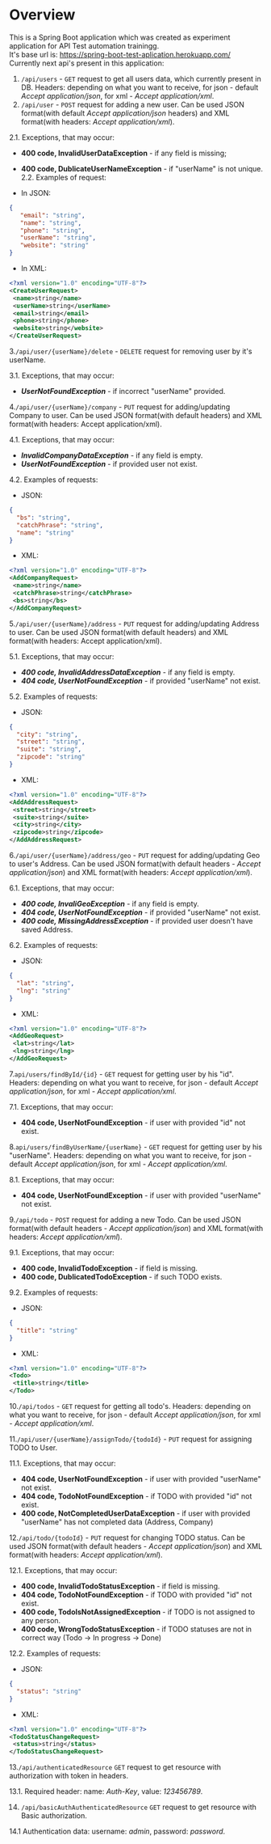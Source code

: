# Overview

This is a Spring Boot application which was created as experiment application for API Test automation trainingg.  
It's base url is: <https://spring-boot-test-aplication.herokuapp.com/>  
Currently next api's present in this application:  

1. `/api/users` - `GET` request to get all users data, which currently present in DB. Headers: depending on what you want to receive, for json - default _Accept application/json_, for xml - _Accept application/xml_.
2. `/api/user` - `POST` request for adding a new user. Can be used JSON format(with default _Accept application/json_ headers) and XML format(with headers: _Accept application/xml_).  

2.1. Exceptions, that may occur:

* **400 code, InvalidUserDataException** - if any field is missing;
* **400 code, DublicateUserNameException** - if "userName" is not unique.
2.2. Examples of request:

* In JSON:

```json
{
   "email": "string",
   "name": "string",
   "phone": "string",
   "userName": "string",
   "website": "string"
}
```

* In XML:

```xml
<?xml version="1.0" encoding="UTF-8"?>
<CreateUserRequest>
 <name>string</name>
 <userName>string</userName>
 <email>string</email>
 <phone>string</phone>
 <website>string</website>
</CreateUserRequest>
```

3.`/api/user/{userName}/delete` - `DELETE` request for removing user by it's userName. 

 3.1. Exceptions, that may occur:

* ***UserNotFoundException*** - if incorrect "userName" provided.

4.`/api/user/{userName}/company` - `PUT` request for adding/updating Company to user. Can be used JSON format(with default headers) and XML format(with headers: Accept application/xml).

 4.1. Exceptions, that may occur:

* ***InvalidCompanyDataException*** - if any field is empty.
* ***UserNotFoundException*** - if provided user not exist.

 4.2. Examples of requests:  

* JSON:

```json
{
  "bs": "string",
  "catchPhrase": "string",
  "name": "string"
}
```

* XML:

```xml
<?xml version="1.0" encoding="UTF-8"?>
<AddCompanyRequest>
 <name>string</name>
 <catchPhrase>string</catchPhrase>
 <bs>string</bs>
</AddCompanyRequest>
```

5.`/api/user/{userName}/address` - `PUT` request for adding/updating Address to user. Can be used JSON format(with default headers) and XML format(with headers: Accept application/xml).

 5.1. Exceptions, that may occur:

* ***400 code, InvalidAddressDataException*** - if any field is empty.
* ***404 code, UserNotFoundException*** - if provided "userName" not exist.

 5.2. Examples of requests:

* JSON:

```json
{
  "city": "string",
  "street": "string",
  "suite": "string",
  "zipcode": "string"
}
```

* XML:

```xml
<?xml version="1.0" encoding="UTF-8"?>
<AddAddressRequest>
 <street>string</street>
 <suite>string</suite>
 <city>string</city>
 <zipcode>string</zipcode>
</AddAddressRequest>
```

6.`/api/user/{userName}/address/geo` - `PUT` request for adding/updating Geo to user's Address. Can be used JSON format(with default headers - _Accept application/json_) and XML format(with headers: _Accept application/xml_).

 6.1. Exceptions, that may occur:

* ***400 code, InvaliGeoException*** - if any field is empty.
* ***404 code, UserNotFoundException*** - if provided "userName" not exist.
* ***400 code, MissingAddressException*** - if provided user doesn't have saved Address.

 6.2. Examples of requests:

* JSON:

```json
{
  "lat": "string",
  "lng": "string"
}
```

* XML:

```xml
<?xml version="1.0" encoding="UTF-8"?>
<AddGeoRequest>
 <lat>string</lat>
 <lng>string</lng>
</AddGeoRequest>
```

7.`api/users/findById/{id}` - `GET` request for getting user by his "id". Headers: depending on what you want to receive, for json - default _Accept application/json_, for xml - _Accept application/xml_.

 7.1. Exceptions, that may occur:

* **404 code, UserNotFoundException** - if user with provided "id" not exist.

8.`api/users/findByUserName/{userName}` - `GET` request for getting user by his "userName". Headers: depending on what you want to receive, for json - default _Accept application/json_, for xml - _Accept application/xml_.

 8.1. Exceptions, that may occur:

* **404 code, UserNotFoundException** - if user with provided "userName" not exist.

9.`/api/todo` - `POST` request for adding a new Todo. Can be used JSON format(with default headers - _Accept application/json_) and XML format(with headers: _Accept application/xml_).

 9.1. Exceptions, that may occur:

* **400 code, InvalidTodoException** - if field is missing.
* **400 code, DublicatedTodoException** - if such TODO exists.

 9.2. Examples of requests:

* JSON:

```json
{
  "title": "string"
}
```

* XML:

```xml
<?xml version="1.0" encoding="UTF-8"?>
<Todo>
 <title>string</title>
</Todo>
```

10.`/api/todos` - `GET` request for getting all todo's. Headers: depending on what you want to receive, for json - default _Accept application/json_, for xml - _Accept application/xml_.

11.`/api/user/{userName}/assignTodo/{todoId}` - `PUT` request for assigning TODO to User.

 11.1. Exceptions, that may occur:

* **404 code, UserNotFoundException** - if user with provided "userName" not exist.
* **404 code, TodoNotFoundException** - if TODO with provided "id" not exist.
* **400 code, NotCompletedUserDataException** - if user with provided "userName" has not completed data (Address, Company)

12.`/api/todo/{todoId}` - `PUT` request for changing TODO status. Can be used JSON format(with default headers - _Accept application/json_) and XML format(with headers: _Accept application/xml_).

 12.1. Exceptions, that may occur:

* **400 code, InvalidTodoStatusException** - if field is missing.
* **404 code, TodoNotFoundException** - if TODO with provided "id" not exist.
* **400 code, TodoIsNotAssignedException** - if TODO is not assigned to any person.
* **400 code, WrongTodoStatusException** - if TODO statuses are not in correct way (Todo -> In progress -> Done)

 12.2. Examples of requests:

* JSON:

```json
{
  "status": "string"
}
```

* XML:

```xml
<?xml version="1.0" encoding="UTF-8"?>
<TodoStatusChangeRequest>
 <status>string</status>
</TodoStatusChangeRequest>
```

13.`/api/authenticatedResource` `GET` request to get resource with authorization with token in headers.

 13.1. Required header: name: _Auth-Key_, value: _123456789_.

14. `/api/basicAuthAuthenticatedResource`  `GET` request to get resource with Basic authorization.

  14.1 Authentication data: username: _admin_, password: _password_.